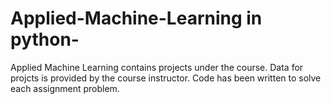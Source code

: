 # Applied-Machine-Learning in python-
Applied Machine Learning contains projects under the course. 
Data for projcts is provided by the course instructor.
Code has been written to solve each assignment problem.
